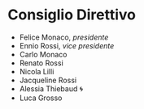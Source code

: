# Consiglio Direttivo 

- Felice Monaco, *presidente*
- Ennio Rossi, *vice presidente*
- Carlo Monaco
- Renato Rossi
- Nicola Lilli
- Jacqueline Rossi
- Alessia Thiebaud :cyclone:
- Luca Grosso
